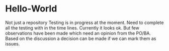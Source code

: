 # Hello-World
Not just a repository
Testing is in progress at the moment. Need to complete all the testing with in the time lines.
Currently it looks ok. But few observations have been made which need an opinion from the PO/BA. Based on the discussion a decision can be made if we can mark them as issues.

